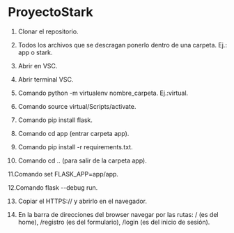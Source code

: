 # ProyectoStark
1. Clonar el repositorio.

2. Todos los archivos que se descragan ponerlo dentro de una carpeta. Ej.: app o stark.

3. Abrir en VSC.

4. Abrir terminal VSC.

5. Comando python -m virtualenv nombre_carpeta. Ej.:virtual.

6. Comando source virtual/Scripts/activate.

7. Comando pip install flask.

8. Comando cd app (entrar carpeta app).

9. Comando pip install -r requirements.txt.

10. Comando cd .. (para salir de la carpeta app).

11.Comando set FLASK_APP=app/app.

12.Comando flask --debug run.

13. Copiar el HTTPS:// y abrirlo en el navegador.

14. En la barra de direcciones del browser navegar por las rutas: / (es del home), /registro (es del formulario), /login (es del inicio de sesión).
